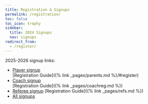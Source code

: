 ```yaml
---
title: Registration & Signups
permalink: /registration/
toc: false
toc_icon: trophy
sidebar:
  title: 2024 Signups
  nav: signups
redirect_from:
  - /register/
---
```


2025-2026 signup links:

- [Player signup](https://system.gotsport.com/programs/66673S215?reg_role=player)<br />
  [Registration Guide]({% link _pages/parents.md %}/#register)
- [Coach signup](https://system.gotsport.com/programs/66673S215?reg_role=coach)<br />
  [Registration Guide]({% link _pages/coachreg.md %})
- [Referee signup](https://system.gotsport.com/programs/66673S215?reg_role=referee)
  [Registration Guide]({% link _pages/refs.md %})
- [All signups](https://system.gotsport.com/programs/66673S215)
